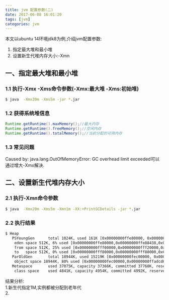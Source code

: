 ```yaml
---
title: jvm 配置参数(二)
date: 2017-06-08 16:01:20
tags: [jvm] 
categories: jvm
---
```

本文以ubuntu 14环境jdk8为例,介绍jvm配置参数:
1. 指定最大堆和最小堆 
2. 设置新生代堆内存大小:-Xmn


## 一、指定最大堆和最小堆 
### 1.1 执行-Xmx -Xms命令参数(-Xmx:最大堆 -Xms:初始堆)
``` bash
$ java  -Xmx20m -Xms5m -jar *.jar
```

### 1.2 获得系统堆信息
``` java
Runtime.getRuntime().maxMemory();//最大内存
Runtime.getRuntime().freeMemory();//空闲内存
Runtime.getRuntime().totalMemory();//当前分配的可用内存
```

### 1.3 常见问题
Caused by: java.lang.OutOfMemoryError: GC overhead limit exceeded可以通过增大-Xmx解决.

## 二、设置新生代堆内存大小
### 2.1 执行-Xmn命令参数
``` bash
$ java  -Xmx20m -Xms5m -Xmn1m -XX:+PrintGCDetails -jar *.jar
```
### 2.2 执行结果
``` bash
$ Heap
   PSYoungGen      total 1024K, used 161K [0x00000000ffe80000, 0x0000000100000000, 0x0000000100000000)
    eden space 512K, 6% used [0x00000000ffe80000,0x00000000ffe88438,0x00000000fff00000)
    from space 512K, 25% used [0x00000000fff00000,0x00000000fff20000,0x00000000fff80000)
    to   space 512K, 0% used [0x00000000fff80000,0x00000000fff80000,0x0000000100000000)
   ParOldGen       total 18944K, used 15219K [0x00000000fec00000, 0x00000000ffe80000, 0x00000000ffe80000)
    object space 18944K, 80% used [0x00000000fec00000,0x00000000ffadcd60,0x00000000ffe80000)
   Metaspace       used 37075K, capacity 37366K, committed 37760K, reserved 1081344K
    class space    used 4841K, capacity 4954K, committed 4992K, reserved 1048576K
```
结果分析:  
1.新生代指定1M,实例都被分配到老年代  
2.